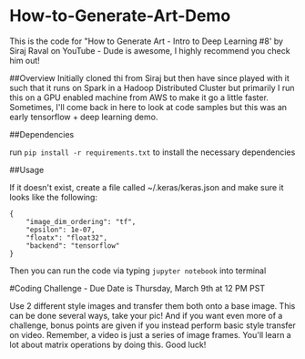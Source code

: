 # How-to-Generate-Art-Demo
This is the code for "How to Generate Art - Intro to Deep Learning #8' by Siraj Raval on YouTube - Dude is awesome, I highly recommend you check him out!

##Overview
Initially cloned thi from Siraj but then have since played with it such that it runs on Spark in a Hadoop Distributed Cluster but primarily I run this on a GPU enabled machine from AWS to make it go a little faster. Sometimes, I'll come back in here to look at code samples but this was an early tensorflow + deep learning demo.

##Dependencies

run `pip install -r requirements.txt` to install the necessary dependencies


##Usage

If it doesn't exist, create a file called ~/.keras/keras.json and make sure it looks like the following:

   ````
   {
       "image_dim_ordering": "tf",
       "epsilon": 1e-07,
       "floatx": "float32",
       "backend": "tensorflow"
   }
   ````

Then you can run the code via typing `jupyter notebook` into terminal


#Coding Challenge - Due Date is Thursday, March 9th at 12 PM PST

Use 2 different style images and transfer them both onto a base image. This can be done several ways, take your pic! And if you want even more of a challenge, bonus points are given if you instead perform basic style transfer on video. Remember, a video is just a series of image frames. You'll learn a lot about matrix operations by doing this. Good luck!


